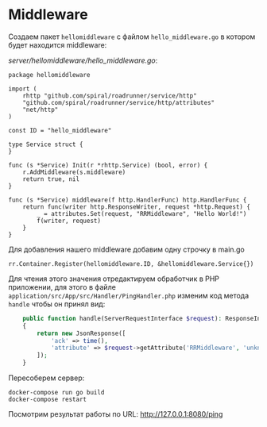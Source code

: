 # Middleware

Создаем пакет `hellomiddleware` с файлом `hello_middleware.go` в котором будет находится middleware:

_server/hellomiddleware/hello_middleware.go_:
```golang
package hellomiddleware

import (
	rhttp "github.com/spiral/roadrunner/service/http"
	"github.com/spiral/roadrunner/service/http/attributes"
	"net/http"
)

const ID = "hello_middleware"

type Service struct {
}

func (s *Service) Init(r *rhttp.Service) (bool, error) {
	r.AddMiddleware(s.middleware)
	return true, nil
}

func (s *Service) middleware(f http.HandlerFunc) http.HandlerFunc {
	return func(writer http.ResponseWriter, request *http.Request) {
		_ = attributes.Set(request, "RRMiddleware", "Hello World!")
		f(writer, request)
	}
}
```

Для добавления нашего middleware добавим одну строчку в main.go

    rr.Container.Register(hellomiddleware.ID, &hellomiddleware.Service{})

Для чтения этого значения отредактируем обработчик в PHP приложении, для этого в файле `application/src/App/src/Handler/PingHandler.php` изменим код метода `handle` чтобы он принял вид:

```php
    public function handle(ServerRequestInterface $request): ResponseInterface
    {
        return new JsonResponse([
            'ack' => time(),
            'attribute' => $request->getAttribute('RRMiddleware', 'unknown'),
        ]);
    }
```

Пересоберем сервер:

    docker-compose run go build
    docker-compose restart
    
Посмотрим результат работы по URL: http://127.0.0.1:8080/ping
